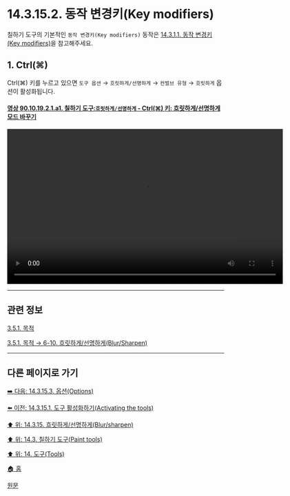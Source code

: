 # 14.3.15.2. 동작 변경키(Key modifiers)
칠하기 도구의 기본적인 `동작 변경키(Key modifiers)` 동작은 [14.3.1.1. 동작 변경키(Key modifiers)](./14-03-01-01-key_modifiers.md)을 참고해주세요.

<a id="14-03-15-02-s1"></a>

## 1. Ctrl(⌘)
Ctrl(⌘) 키를 누르고 있으면 `도구 옵션` → `흐릿하게/선명하게` → `컨벌브 유형` → `흐릿하게` 옵션이 활성화됩니다.

<a id="90-10-19-02-01-a1"></a>

#### [영상 90.10.19.2.1.a1. 칠하기 도구:`흐릿하게/선명하게` - Ctrl(⌘) 키: 흐릿하게/선명하게 모드 바꾸기](./90-10-19-02-01-switch_blur_n_sharpen.md#90-10-19-02-01-a1)
<video controls="controls" width="640" height="360" src="https://github.com/wonder13662/gimp/assets/15767104/16fddf26-837b-49c8-ad13-999b5893d219"></video>

***

## 관련 정보

[3.5.1. 목적](./03-05-01-intention.md)

[3.5.1. 목적 → 6-10. 흐릿하게/선명하게(Blur/Sharpen)](./03-05-01-intention.md#03-05-01-s6-10)

***

## 다른 페이지로 가기

[➡️ 다음: 14.3.15.3. 옵션(Options)](./14-03-15-03-options.md)

[⬅️ 이전: 14.3.15.1. 도구 활성화하기(Activating the tools)](./14-03-15-01-activating_the_tool.md)

[⬆️ 위: 14.3.15. 흐릿하게/선명하게(Blur/sharpen)](./14-03-15-00-blur-sharpen.md)

[⬆️ 위: 14.3. 칠하기 도구(Paint tools)](./14-03-00-paint_tools.md)

[⬆️ 위: 14. 도구(Tools)](./14-00-tools.md)

[🏠 홈](./00-home.md)

[원문](https://docs.gimp.org/2.10/ko/gimp-tool-convolve.html#idm14137)